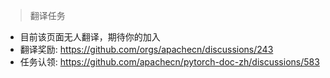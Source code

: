 > 翻译任务

* 目前该页面无人翻译，期待你的加入
* 翻译奖励: <https://github.com/orgs/apachecn/discussions/243>
* 任务认领: <https://github.com/apachecn/pytorch-doc-zh/discussions/583>

<!-- 
请参考这个模版来写内容:


# PyTorch 某某页面

> 译者：[片刻小哥哥](https://github.com/jiangzhonglian)
>
> 项目地址：<https://pytorch.apachecn.org/2.0/tutorials/advanced/rpc_ddp_tutorial>
>
> 原始地址：<https://pytorch.org/tutorials/advanced/rpc_ddp_tutorial.html>

开始写原始页面的翻译内容(翻译完后请删除这个模版注释就行)



注意事项: 

1. 代码参考:

```py
import torch

x = torch.ones(5)  # input tensor
y = torch.zeros(3)  # expected output
w = torch.randn(5, 3, requires_grad=True)
b = torch.randn(3, requires_grad=True)
z = torch.matmul(x, w)+b
loss = torch.nn.functional.binary_cross_entropy_with_logits(z, y)
```

2. 公式参考:

1) 无需换行的写法: 
$\sqrt{w^T*w}$

2) 需要换行的写法：
$$
max_{lpha} \left( \sum_{i=1}^{m} lpha_i - rac{1}{2} \sum_{i, j=1}^{m} label_i st label_j st lpha_i st lpha_j st <x_i, x_j> 
ight)
$$

3. 图片参考:

<img src='https://pytorch.org/tutorials/_static/img/thumbnails/cropped/profiler.png' width=20% />
-->